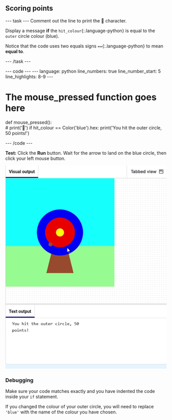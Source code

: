 <h2 class="c-project-heading--task">Scoring points</h2>

--- task ---
Comment out the line to print the 🎯 character.

Display a message **if** the `hit_colour`{:.language-python} is equal to the `outer` circle colour (blue). 

Notice that the code uses two equals signs `==`{:.language-python} to mean **equal to**.

--- /task ---

<div class="c-project-code">
--- code ---
---
language: python
line_numbers: true
line_number_start: 5
line_highlights: 8-9
---
  
# The mouse_pressed function goes here
def mouse_pressed():    
    # print('🎯')
    if hit_colour == Color('blue').hex:
        print('You hit the outer circle, 50 points!')
    
--- /code ---
</div>

**Test:** Click the **Run** button. Wait for the arrow to land on the blue circle, then click your left mouse button.

![points scored when blue circle clicked](images/blue_circle_points.gif)

<div class="c-project-callout c-project-callout--debug">

### Debugging

Make sure your code matches exactly and you have indented the code inside your `if` statement. 

If you changed the colour of your outer circle, you will need to replace `'blue'` with the name of the colour you have chosen.

</div>